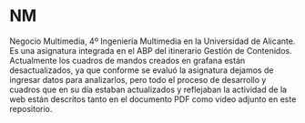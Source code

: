 # NM
Negocio Multimedia, 4º Ingeniería Multimedia en la Universidad de Alicante. Es una asignatura integrada en el ABP del itinerario Gestión de Contenidos.
Actualmente los cuadros de mandos creados en grafana están desactualizados, ya que conforme se evaluó la asignatura dejamos de ingresar datos para analizarlos, pero todo el proceso de desarrollo y cuadros que en su día estaban actualizados y reflejaban la actividad de la web están descritos tanto en el documento PDF como video adjunto en este repositorio.

